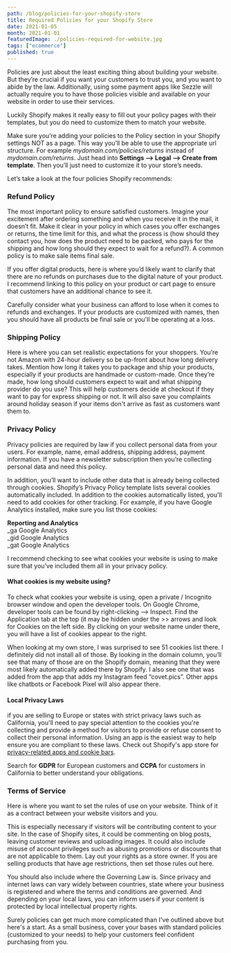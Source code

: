 ```yaml
---
path: /blog/policies-for-your-shopify-store
title: Required Policies for your Shopify Store
date: 2021-01-05
month: 2021-01-01
featuredImage: ./policies-required-for-website.jpg
tags: ["ecommerce"]
published: true
---
```


Policies are just about the least exciting thing about building your website. But they’re crucial if you want your customers to trust you, and you want to abide by the law. Additionally, using some payment apps like Sezzle will actually require you to have those policies visible and available on your website in order to use their services.

Luckily Shopify makes it really easy to fill out your policy pages with their templates, but you do need to customize them to match your website. 

Make sure you’re adding your policies to the Policy section in your Shopify settings NOT as a page. This way you’ll be able to use the appropriate url structure. For example *mydomain.com/policies/returns* instead of *mydomain.com/returns*. Just head into **Settings —> Legal —> Create from template**. Then you’ll just need to customize it to your store’s needs. 

Let’s take a look at the four policies Shopify recommends: 

### Refund Policy

The most important policy to ensure satisfied customers. Imagine your excitement after ordering something and when you receive it in the mail, it doesn’t fit. Make it clear in your policy in which cases you offer exchanges or returns, the time limit for this, and what the process is (how should they contact you, how does the product need to be packed, who pays for the shipping and how long should they expect to wait for a refund?). A common policy is to make sale items final sale. 

If you offer digital products, here is where you’d likely want to clarify that there are no refunds on purchases due to the digital nature of your product. I recommend linking to this policy on your product or cart page to ensure that customers have an additional chance to see it. 

Carefully consider what your business can afford to lose when it comes to refunds and exchanges. If your products are customized with names, then you should have all products be final sale or you'll be operating at a loss.

### Shipping Policy

Here is where you can set realistic expectations for your shoppers. You’re not Amazon with 24-hour delivery so be up-front about how long delivery takes. Mention how long it takes you to package and ship your products, especially if your products are handmade or custom-made. Once they’re made, how long should customers expect to wait and what shipping provider do you use? This will help customers decide at checkout if they want to pay for express shipping or not. It will also save you complaints around holiday season if your items don't arrive as fast as customers want them to. 


### Privacy Policy

Privacy policies are required by law if you collect personal data from your users. For example, name, email address, shipping address, payment information. If you have a newsletter subscription then you’re collecting personal data and need this policy.

In addition, you’ll want to include other data that is already being collected through cookies. Shopify’s Privacy Policy template lists several cookies automatically included. In addition to the cookies automatically listed, you’ll need to add cookies for other tracking. For example, if you have Google Analytics installed, make sure you list those cookies:

**Reporting and Analytics** <br />
_ga	Google Analytics <br />
_gid	Google Analytics <br />
_gat	Google Analytics <br />

I recommend checking to see what cookies your website is using to make sure that you’ve included them all in your privacy policy. 

#### What cookies is my website using?

To check what cookies your website is using, open a private / Incognito browser window and open the developer tools. On Google Chrome, developer tools can be found by right-clicking —> Inspect. Find the Application tab at the top (it may be hidden under the >> arrows and look for Cookies on the left side.  By clicking on your website name under there, you will have a list of cookies appear to the right.

When looking at my own store, I was surprised to see 51 cookies list there. I definitely did not install all of those. By looking in the domain column, you’ll see that many of those are on the Shopify domain, meaning that they were most likely automatically added there by Shopify. I also see one that was added from the app that adds my Instagram feed “covet.pics”. Other apps like chatbots or Facebook Pixel will also appear there. 

#### Local Privacy Laws

if you are selling to Europe or states with strict privacy laws such as California, you'll need to pay special attention to the cookies you're collecting and provide a method for visitors to provide or refuse consent to collect their personal information. Using an app is the easiest way to help ensure you are compliant to these laws. Check out Shopify's app store for <a href="https://apps.shopify.com/search?q=privacy" target="_blank">privacy-related apps and cookie bars</a>.


Search for **GDPR** for European customers and **CCPA** for customers in California to better understand your obligations. 

### Terms of Service

Here is where you want to set the rules of use on your website. Think of it as a contract between your website visitors and you. 

This is especially necessary if visitors will be contributing content to your site. In the case of Shopify sites, it could be commenting on blog posts, leaving customer reviews and uploading images. It could also include misuse of account privileges such as abusing promotions or discounts that are not applicable to them. Lay out your rights as a store owner. If you are selling products that have age restrictions, then set those rules out here. 

You should also include where the Governing Law is. Since privacy and internet laws can vary widely between countries, state where your business is registered and where the terms and conditions are governed. And depending on your local laws, you can inform users if your content is protected by local intellectual property rights. 

Surely policies can get much more complicated than I've outlined above but here's a start. As a small business, cover your bases with standard policies (customized to your needs) to help your customers feel confident purchasing from you. 